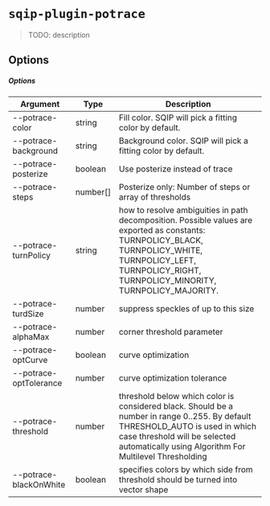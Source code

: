 # `sqip-plugin-potrace`

> TODO: description

## Options

##### Options
| Argument  | Type | Description |
| ------------- | ------------- | ------------- |
| --potrace-color | string          | Fill color. SQIP will pick a fitting color by default. |
| --potrace-background | string     | Background color. SQIP will pick a fitting color by default. |
| --potrace-posterize |  boolean    | Use posterize instead of trace |
| --potrace-steps | number[]        | Posterize only: Number of steps or array of thresholds |
| --potrace-turnPolicy | string     | how to resolve ambiguities in path decomposition. Possible values are exported as constants: TURNPOLICY_BLACK, TURNPOLICY_WHITE, TURNPOLICY_LEFT, TURNPOLICY_RIGHT, TURNPOLICY_MINORITY, TURNPOLICY_MAJORITY. |
| --potrace-turdSize | number       | suppress speckles of up to this size |
| --potrace-alphaMax | number       | corner threshold parameter |
| --potrace-optCurve | boolean      | curve optimization |
| --potrace-optTolerance | number   | curve optimization tolerance |
| --potrace-threshold | number      | threshold below which color is considered black. Should be a number in range 0..255. By default THRESHOLD_AUTO is used in which case threshold will be selected automatically using Algorithm For Multilevel Thresholding |
| --potrace-blackOnWhite | boolean  | specifies colors by which side from threshold should be turned into vector shape |

